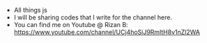 - All things js
- I will be sharing codes that I write for the channel here.
- You can find me on Youtube @ Rizan B: https://www.youtube.com/channel/UCj4hoSiJ9RmltH8v1nZl2WA

<!---
rizanBcodes/rizanBcodes is a ✨ special ✨ repository because its `README.md` (this file) appears on your GitHub profile.
You can click the Preview link to take a look at your changes.
--->
